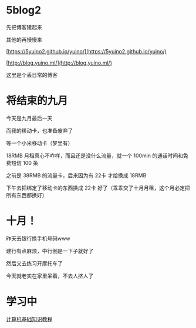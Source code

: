 # 5blog2

先把博客建起来

其他的再慢慢来

[https://5yuino2.github.io/yuino/](https://5yuino2.github.io/yuino/)

[http://blog.yuino.ml/](http://blog.yuino.ml/)

这里是个丢日常的博客

# 将结束的九月

今天是九月最后一天

而我的移动卡，也准备废弃了

等一个小米移动卡（梦里有）

18RMB 月租真心不咋样，而且还是没什么流量，就一个 100min 的通话时间和免费短信 100 条

之前是 38RMB 的流量卡，后来因为有 22卡 才给换成 18RMB

下午去把绑定了移动卡的东西换成 22卡 好了（乖乖交了十月月租，这个月必定把所有东西都换好）

# 十月！

昨天去银行换手机号码www

建行有点麻烦，中行倒是一下子就好了

然后又去练习开摩托车了

今天就老实在家里呆着，不去人挤人了

# 学习中

[计算机基础知识教程](http://www.51zxw.net/list.aspx?cid=354)

